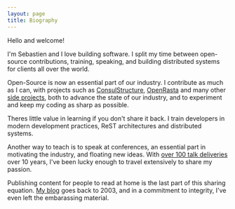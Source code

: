 ```yaml
---
layout: page
title: Biography
---
```


Hello and welcome!

I'm Sebastien and I love building software. I split my time between open-source
contributions, training, speaking, and building distributed systems for
clients all over the world.

Open-Source is now an essential part of our industry. I contribute as much as I
can, with projects such as [ConsulStructure][consul], [OpenRasta][openrasta] and
many other [side projects][side], both to advance the state of our industry, and to
experiment and keep my coding as sharp as possible.

Theres little value in learning if you don't share it back. I train developers
in modern development practices, ReST architectures and distributed systems.

Another way to teach is to speak at conferences, an essential part in motivating
the industry, and floating new ideas. With [over 100 talk deliveries][talks]
over 10 years, I've been lucky enough to travel extensively to share my passion.

Publishing content for people to read at home is the last part of this sharing
equation. [My blog][blog] goes back to 2003, and in a commitment to integrity, I've
even left the embarassing material.

[blog]: <https://serialseb.com/blog/>
[consul]: <https://github.com/serialseb/ConsulStructure/>
[openrasta]: <https://github.com/OpenRasta/openrasta-core/>
[side]: <https://github.com/serialseb/>
[talks]: <https://serialseb.com/speaker/>